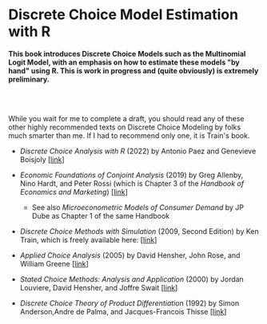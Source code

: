 # Discrete Choice Model Estimation with R

**This book introduces Discrete Choice Models such as the Multinomial Logit Model, with an emphasis on how to estimate these models "by hand" using R. This is work in progress and (quite obviously) is extremely preliminary.**

<br>

<br>

While you wait for me to complete a draft, you should read any of these other highly recommended texts on Discrete Choice Modeling by folks much smarter than me. If I had to recommend only one, it is Train's book.

-   *Discrete Choice Analysis with R* (2022) by Antonio Paez and Genevieve Boisjoly \[[link](https://link.springer.com/book/10.1007/978-3-031-20719-8)\]

-   *Economic Foundations of Conjoint Analysis* (2019) by Greg Allenby, Nino Hardt, and Peter Rossi (which is Chapter 3 of the *Handbook of Economics and Marketing*) \[[link](https://www.sciencedirect.com/science/article/pii/S2452261919300024)\]

    -   See also *Microeconometric Models of Consumer Demand* by JP Dube as Chapter 1 of the same Handbook

-   *Discrete Choice Methods with Simulation* (2009, Second Edition) by Ken Train, which is freely available here: \[[link](https://eml.berkeley.edu/books/choice2.html)\]

-   *Applied Choice Analysis* (2005) by David Hensher, John Rose, and William Greene \[[link](https://doi.org/10.1017/CBO9781316136232)\]

-   *Stated Choice Methods: Analysis and Application* (2000) by Jordan Louviere, David Hensher, and Joffre Swait \[[link](https://doi.org/10.1017/CBO9780511753831)\]

-   *Discrete Choice Theory of Product Differentiation* (1992) by Simon Anderson,Andre de Palma, and Jacques-Francois Thisse \[[link](https://mitpress.mit.edu/9780262011280/discrete-choice-theory-of-product-differentiation/)\]
